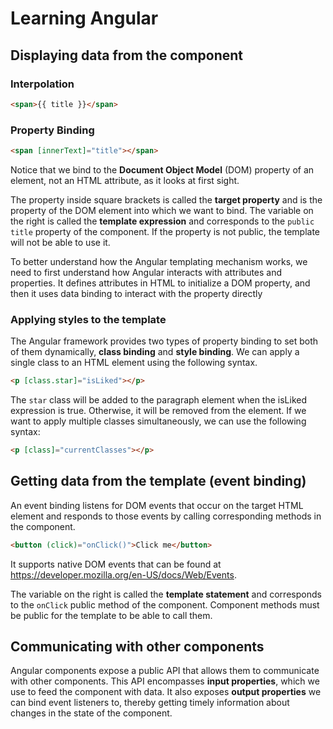 # Learning Angular

## Displaying data from the component

### Interpolation

```html
<span>{{ title }}</span>
```

### Property Binding

```html
<span [innerText]="title"></span>
```

Notice that we bind to the **Document Object Model** (DOM) property of an element, not an HTML attribute, as it looks at first sight.

The property inside square brackets is called the **target property** and is the property of the DOM element into which we want to bind. The variable on the right is called the **template expression** and corresponds to the `public title` property of the component. If the property is not public, the template will not be able to use it.

To better understand how the Angular templating mechanism works, we need to first understand how Angular interacts with attributes and properties. It defines attributes in HTML to initialize a DOM property, and then it uses data binding to interact with the property directly

### Applying styles to the template

The Angular framework provides two types of property binding to set both of them dynamically, **class binding** and **style binding**. We can apply a single class to an HTML element using the following syntax.

```html
<p [class.star]="isLiked"></p>
```

The `star` class will be added to the paragraph element when the isLiked expression is true. Otherwise, it will be removed from the element.
If we want to apply multiple classes simultaneously, we can use the following syntax:

```html
<p [class]="currentClasses"></p>
```

## Getting data from the template (event binding)

An event binding listens for DOM events that occur on the target HTML element and responds to those events by calling corresponding methods in the component.

```html
<button (click)="onClick()">Click me</button>
```

It supports native DOM events that can be found at <https://developer.mozilla.org/en-US/docs/Web/Events>.

The variable on the right is called the **template statement** and corresponds to the `onClick` public method of the component. Component methods must be public for the template to be able to call them.

## Communicating with other components

Angular components expose a public API that allows them to communicate with other components. This API encompasses **input properties**, which we use to feed the component with data. It also exposes **output properties** we can bind event listeners to, thereby getting timely information about changes in the state of the component.
